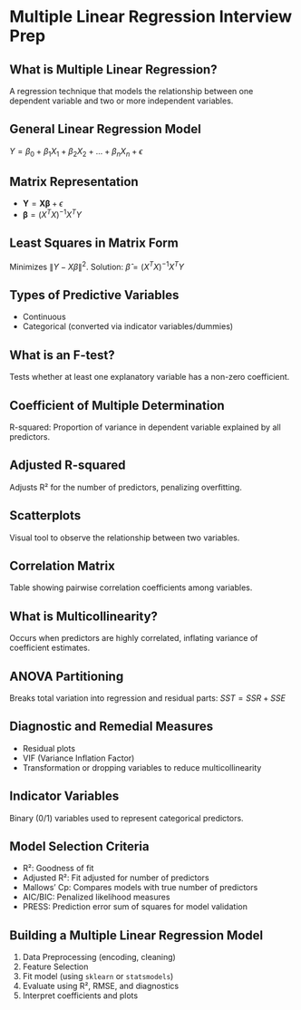 # Multiple Linear Regression Interview Prep

## What is Multiple Linear Regression?

A regression technique that models the relationship between one dependent variable and two or more independent variables.

## General Linear Regression Model

$Y = \beta_0 + \beta_1 X_1 + \beta_2 X_2 + ... + \beta_n X_n + \epsilon$

## Matrix Representation

* $\mathbf{Y} = \mathbf{X\beta} + \epsilon$
* $\mathbf{\beta} = (X^TX)^{-1}X^TY$

## Least Squares in Matrix Form

Minimizes $\|Y - X\beta\|^2$. Solution: $\hat{\beta} = (X^TX)^{-1}X^TY$

## Types of Predictive Variables

* Continuous
* Categorical (converted via indicator variables/dummies)

## What is an F-test?

Tests whether at least one explanatory variable has a non-zero coefficient.

## Coefficient of Multiple Determination

R-squared: Proportion of variance in dependent variable explained by all predictors.

## Adjusted R-squared

Adjusts R² for the number of predictors, penalizing overfitting.

## Scatterplots

Visual tool to observe the relationship between two variables.

## Correlation Matrix

Table showing pairwise correlation coefficients among variables.

## What is Multicollinearity?

Occurs when predictors are highly correlated, inflating variance of coefficient estimates.

## ANOVA Partitioning

Breaks total variation into regression and residual parts: $SST = SSR + SSE$

## Diagnostic and Remedial Measures

* Residual plots
* VIF (Variance Inflation Factor)
* Transformation or dropping variables to reduce multicollinearity

## Indicator Variables

Binary (0/1) variables used to represent categorical predictors.

## Model Selection Criteria

* R²: Goodness of fit
* Adjusted R²: Fit adjusted for number of predictors
* Mallows’ Cp: Compares models with true number of predictors
* AIC/BIC: Penalized likelihood measures
* PRESS: Prediction error sum of squares for model validation

## Building a Multiple Linear Regression Model

1. Data Preprocessing (encoding, cleaning)
2. Feature Selection
3. Fit model (using `sklearn` or `statsmodels`)
4. Evaluate using R², RMSE, and diagnostics
5. Interpret coefficients and plots
